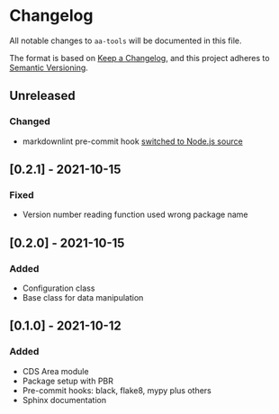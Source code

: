 <!-- markdownlint-disable-file MD024 -->

# Changelog

All notable changes to `aa-tools` will be documented in this file.

The format is based on
[Keep a Changelog](https://keepachangelog.com/en/1.0.0/),
and this project adheres to
[Semantic Versioning](https://semver.org/spec/v2.0.0.html).

## Unreleased

### Changed

- markdownlint pre-commit hook [switched to Node.js source](https://github.com/DavidAnson/markdownlint)

## [0.2.1] - 2021-10-15

### Fixed

- Version number reading function used wrong package name

## [0.2.0] - 2021-10-15

### Added

- Configuration class
- Base class for data manipulation

## [0.1.0] - 2021-10-12

### Added

- CDS Area module
- Package setup with PBR
- Pre-commit hooks: black, flake8, mypy plus others
- Sphinx documentation
